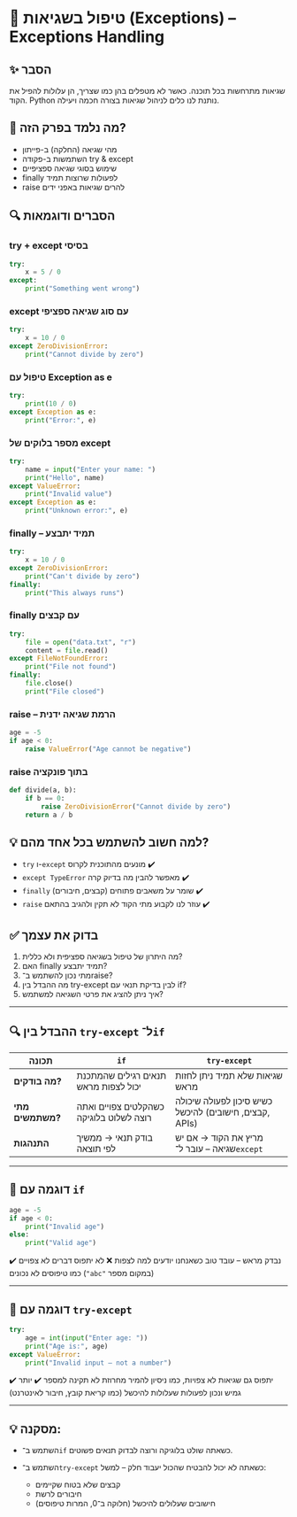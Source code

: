 # 📘 טיפול בשגיאות (Exceptions) – Exceptions Handling

## ✨ הסבר
שגיאות מתרחשות בכל תוכנה. כאשר לא מטפלים בהן כמו שצריך, הן עלולות להפיל את הקוד. 
Python נותנת לנו כלים לניהול שגיאות בצורה חכמה ויעילה.

## 🧠 מה נלמד בפרק הזה?
- מהי שגיאה (החלקה) ב-פייתון
- השתמשות ב-פקודה try & except
- שימוש בסוגי שגיאה ספציפיים
- finally לפעולות שרוצות תמיד
- raise להרים שגיאות באפני ידים

## 🔍 הסברים ודוגמאות

### try + except בסיסי
```python
try:
    x = 5 / 0
except:
    print("Something went wrong")
```

### except עם סוג שגיאה ספציפי
```python
try:
    x = 10 / 0
except ZeroDivisionError:
    print("Cannot divide by zero")
```

### טיפול עם Exception as e
```python
try:
    print(10 / 0)
except Exception as e:
    print("Error:", e)
```

### מספר בלוקים של except
```python
try:
    name = input("Enter your name: ")
    print("Hello", name)
except ValueError:
    print("Invalid value")
except Exception as e:
    print("Unknown error:", e)
```

### finally – תמיד יתבצע
```python
try:
    x = 10 / 0
except ZeroDivisionError:
    print("Can't divide by zero")
finally:
    print("This always runs")
```

### finally עם קבצים
```python
try:
    file = open("data.txt", "r")
    content = file.read()
except FileNotFoundError:
    print("File not found")
finally:
    file.close()
    print("File closed")
```

### raise – הרמת שגיאה ידנית
```python
age = -5
if age < 0:
    raise ValueError("Age cannot be negative")
```

### raise בתוך פונקציה
```python
def divide(a, b):
    if b == 0:
        raise ZeroDivisionError("Cannot divide by zero")
    return a / b
```

## 💡 למה חשוב להשתמש בכל אחד מהם?
- `try` ו-`except` מונעים מהתוכנית לקרוס ✔️
- `except TypeError` מאפשר להבין מה בדיוק קרה ✔️
- `finally` שומר על משאבים פתוחים (קבצים, חיבורים) ✔️
- `raise` עוזר לנו לקבוע מתי הקוד לא תקין ולהגיב בהתאם ✔️

## ✅ בדוק את עצמך
1. מה היתרון של טיפול בשגיאה ספציפית ולא כללית?
2. האם finally תמיד יתבצע?
3. מתי נכון להשתמש ב־raise?
4. מה ההבדל בין try-except לבין בדיקת תנאי עם if?
5. איך ניתן להציג את פרטי השגיאה למשתמש?

---

## 🔍 ההבדל בין `try-except` ל־`if`

| תכונה            | `if`                                    | `try-except`                                           |
| ---------------- | --------------------------------------- | ------------------------------------------------------ |
| **מה בודקים?**   | תנאים רגילים שהמתכנת יכול לצפות מראש    | שגיאות שלא תמיד ניתן לחזות מראש                        |
| **מתי משתמשים?** | כשהקלטים צפויים ואתה רוצה לשלוט בלוגיקה | כשיש סיכון לפעולה שיכולה להיכשל (קבצים, חישובים, APIs) |
| **התנהגות**      | בודק תנאי → ממשיך לפי תוצאה             | מריץ את הקוד → אם יש שגיאה – עובר ל־`except`           |

---

## 📘 דוגמה עם `if`

```python
age = -5
if age < 0:
    print("Invalid age")
else:
    print("Valid age")
```

✔️ נבדק מראש – עובד טוב כשאנחנו יודעים למה לצפות
❌ לא יתפוס דברים לא צפויים כמו טיפוסים לא נכונים (`"abc"` במקום מספר)

---

## 📘 דוגמה עם `try-except`

```python
try:
    age = int(input("Enter age: "))
    print("Age is:", age)
except ValueError:
    print("Invalid input – not a number")
```

✔️ יתפוס גם שגיאות לא צפויות, כמו ניסיון להמיר מחרוזת לא תקינה למספר
✔️ יותר גמיש ונכון לפעולות שעלולות להיכשל (כמו קריאת קובץ, חיבור לאינטרנט)

---

## 💡 מסקנה:

* השתמש ב־`if` כשאתה שולט בלוגיקה ורוצה לבדוק תנאים פשוטים.
* השתמש ב־`try-except` כשאתה לא יכול להבטיח שהכול יעבוד חלק – למשל:

  * קבצים שלא בטוח שקיימים
  * חיבורים לרשת
  * חישובים שעלולים להיכשל (חלוקה ב־0, המרות טיפוסים)
